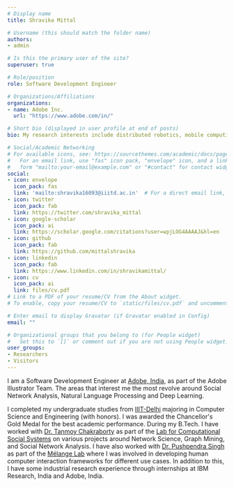 ```yaml
---
# Display name
title: Shravika Mittal

# Username (this should match the folder name)
authors:
- admin

# Is this the primary user of the site?
superuser: true

# Role/position
role: Software Development Engineer

# Organizations/Affiliations
organizations:
- name: Adobe Inc.
  url: "https://www.adobe.com/in/"

# Short bio (displayed in user profile at end of posts)
bio: My research interests include distributed robotics, mobile computing and programmable matter.

# Social/Academic Networking
# For available icons, see: https://sourcethemes.com/academic/docs/page-builder/#icons
#   For an email link, use "fas" icon pack, "envelope" icon, and a link in the
#   form "mailto:your-email@example.com" or "#contact" for contact widget.
social:
- icon: envelope
  icon_pack: fas
  link: 'mailto:shravika16093@iiitd.ac.in'  # For a direct email link, use "mailto:test@example.org".
- icon: twitter
  icon_pack: fab
  link: https://twitter.com/shravika_mittal
- icon: google-scholar
  icon_pack: ai
  link: https://scholar.google.com/citations?user=wpjLOG4AAAAJ&hl=en
- icon: github
  icon_pack: fab
  link: https://github.com/mittalshravika
- icon: linkedin
  icon_pack: fab
  link: https://www.linkedin.com/in/shravikamittal/
- icon: cv
  icon_pack: ai
  link: files/cv.pdf
# Link to a PDF of your resume/CV from the About widget.
# To enable, copy your resume/CV to `static/files/cv.pdf` and uncomment the lines below.

# Enter email to display Gravatar (if Gravatar enabled in Config)
email: ""

# Organizational groups that you belong to (for People widget)
#   Set this to `[]` or comment out if you are not using People widget.
user_groups:
- Researchers
- Visitors
---
```


I am a Software Development Engineer at [Adobe, India](https://www.adobe.com/in/), as part of the Adobe Illustrator Team. The areas that interest me the most revolve around Social Network Analysis, Natural Language Processing and Deep Learning.

I completed my undergraduate studies from [IIIT-Delhi](https://www.iiitd.ac.in/) majoring in Computer Science and Engineering (with honors). I was awarded the Chancellor's Gold Medal for the best academic performance. During my B.Tech. I have worked with [Dr. Tanmoy Chakraborty](https://www.iiitd.ac.in/tanmoy) as part of the [Lab for Computational Social Systems](http://lcs2.iiitd.edu.in/) on various projects around Network Science, Graph Mining, and Social Network Analysis. I have also worked with [Dr. Pushpendra Singh](https://pushpendrasingh.org/) as part of the [Mélange Lab](https://melangeresearch.com/) where I was involved in developing human computer interaction frameworks for different use cases. In addition to this, I have some industrial research experience through internships at IBM Research, India and Adobe, India. 
